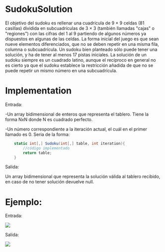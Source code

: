 # SudokuSolution
El objetivo del sudoku es rellenar una cuadrícula de 9 × 9 celdas (81 casillas) dividida en subcuadrículas de 3 × 3 (también llamadas "cajas" o "regiones") con las cifras del 1 al 9 partiendo de algunos números ya dispuestos en algunas de las celdas. La forma inicial del juego es que sean nueve elementos diferenciados, que no se deben repetir en una misma fila, columna o subcuadrícula. Un sudoku bien planteado sólo puede tener una solución, y ha de tener al menos 17 pistas iniciales. La solución de un sudoku siempre es un cuadrado latino, aunque el recíproco en general no es cierto ya que el sudoku establece la restricción añadida de que no se puede repetir un mismo número en una subcuadrícula.
# Implementation
Entrada: 

-Un array bidimensional de enteros que representa el tablero. Tiene la forma NxN donde N es cuadrado perfecto.

-Un número correspondiente a la iteración actual, el cuál en el primer llamado es 0.
Seria de la forma:
```cs
    static int[,] Sudoku(int[,] table, int iteration){
        //código implementado
        return table;
    }
```

Salida: 

Un array bidimensional que representa la solución válida al tablero recibido, en caso de no tener solución devuelve null.

# Ejemplo:
Entrada:

![](https://upload.wikimedia.org/wikipedia/commons/thumb/f/ff/Sudoku-by-L2G-20050714.svg/300px-Sudoku-by-L2G-20050714.svg.png)

Salida:

![](https://upload.wikimedia.org/wikipedia/commons/thumb/5/59/Sudoku_resuelto_completo.png/300px-Sudoku_resuelto_completo.png)
